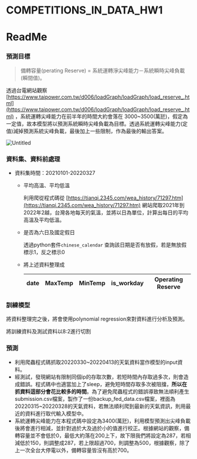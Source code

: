 # COMPETITIONS_IN_DATA_HW1
# ReadMe

### 預測目標

> 備轉容量(perating Reserve) = 系統運轉淨尖峰能力－系統瞬時尖峰負載(瞬間值)。
> 

透過台電網站觀察 [https://www.taipower.com.tw/d006/loadGraph/loadGraph/load_reserve_.html](https://www.taipower.com.tw/d006/loadGraph/loadGraph/load_reserve_.html) ，系統運轉尖峰能力在前半年的時間大約會落在 3000~3500(萬瓩)，假定為一定值，故本模型將以預測系統瞬時尖峰負載為目標。透過系統運轉尖峰能力(定值)減掉預測系統尖峰負載，最後加上一些限制，作為最後的輸出答案。

![Untitled](ReadMe%20f8f19/Untitled.png)

### 資料集、資料前處理

- 資料集時間：20210101-20220327
    - 平均高溫、平均低溫
        
        利用爬從程式碼從 [https://tianqi.2345.com/wea_history/71297.htm](https://tianqi.2345.com/wea_history/71297.htm) 網站爬取2021年到2022年2越，台灣各地每天的氣溫，並將以日為單位，計算出每日的平均高溫及平均低溫。
        
    - 是否為六日及國定假日
        
        透過python套件`chinese_calendar` 查詢該日期是否有放假，若是無放假標示1，反之標示0
        
    - 將上述資料整理成
        
        
        | date | MaxTemp | MinTemp | is_workday | Operating Reserve |
        | --- | --- | --- | --- | --- |

### 訓練模型

將資料整理完之後，將會使用polynomial regression來對資料進行分析及預測。

將訓練資料及測試資料以8:2進行切割

### 預測

- 利用爬蟲程式碼抓取20220330~20220413的天氣資料當作模型的input資料。
- 經測試，發現網站有限制同個ip的存取次數，若短時間內存取過多次，則會造成錯誤。程式碼中也適當加上了sleep，避免短時間存取多次被阻擋，**所以在抓資料這部分會花比較多的時間**。為了避免爬蟲程式的錯誤導致無法順利產生submission.csv檔案，製作了一份backup_fed_data.csv檔案，裡面為20220315~20220328的天氣資料，若無法順利爬到最新的天氣資訊，則用最近的資料進行取代輸入模型中。
- 系統運轉尖峰能力在本程式碼中設定為3400(萬瓩)，利用模型預測出尖峰負載後將會進行相減，並針對過於大及過於小的值進行校正。根據網站的觀察，備轉容量並不會低於0，最低大約落在200上下，故下限我們將設定為287，若相減低於150，則調整成287，若上限超過700，則調整為500，根據觀察，除了上一次全台大停電以外，備轉容量皆沒有高於700。
